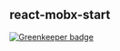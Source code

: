 ## react-mobx-start

[![Greenkeeper badge](https://badges.greenkeeper.io/zanjs/react-mobx-start.svg)](https://greenkeeper.io/)

